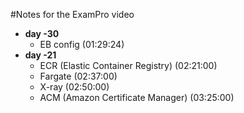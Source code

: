 #Notes for the ExamPro video

* **day -30**
  - EB config (01:29:24)
* **day -21**
  - ECR (Elastic Container Registry) (02:21:00)
  - Fargate (02:37:00)
  - X-ray (02:50:00)
  - ACM (Amazon Certificate Manager) (03:25:00)
